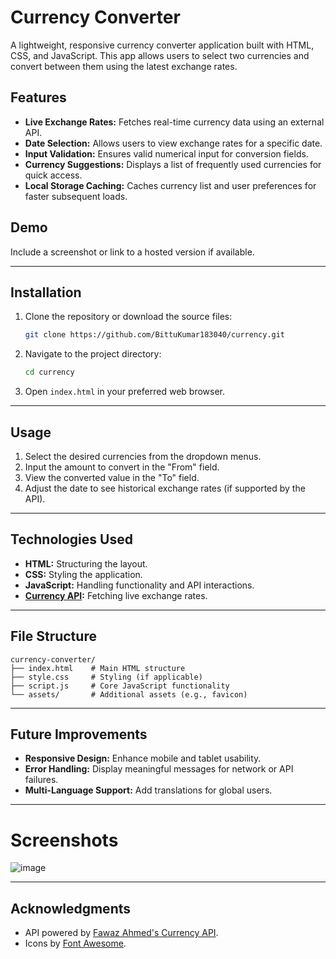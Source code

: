 # Currency Converter

A lightweight, responsive currency converter application built with HTML, CSS, and JavaScript. This app allows users to select two currencies and convert between them using the latest exchange rates.

## Features

- **Live Exchange Rates:** Fetches real-time currency data using an external API.
- **Date Selection:** Allows users to view exchange rates for a specific date.
- **Input Validation:** Ensures valid numerical input for conversion fields.
- **Currency Suggestions:** Displays a list of frequently used currencies for quick access.
- **Local Storage Caching:** Caches currency list and user preferences for faster subsequent loads.

## Demo

Include a screenshot or link to a hosted version if available.

---

## Installation

1. Clone the repository or download the source files:
   ```bash
   git clone https://github.com/BittuKumar183040/currency.git
   ```
2. Navigate to the project directory:
   ```bash
   cd currency
   ```
3. Open `index.html` in your preferred web browser.

---

## Usage

1. Select the desired currencies from the dropdown menus.
2. Input the amount to convert in the "From" field.
3. View the converted value in the "To" field.
4. Adjust the date to see historical exchange rates (if supported by the API).

---

## Technologies Used

- **HTML:** Structuring the layout.
- **CSS:** Styling the application.
- **JavaScript:** Handling functionality and API interactions.
- **[Currency API](https://github.com/fawazahmed0/currency-api):** Fetching live exchange rates.

---

## File Structure

```
currency-converter/
├── index.html    # Main HTML structure
├── style.css     # Styling (if applicable)
├── script.js     # Core JavaScript functionality
└── assets/       # Additional assets (e.g., favicon)
```

---

## Future Improvements

- **Responsive Design:** Enhance mobile and tablet usability.
- **Error Handling:** Display meaningful messages for network or API failures.
- **Multi-Language Support:** Add translations for global users.

---

# Screenshots
![image](https://github.com/user-attachments/assets/48ed2bf2-222a-4abb-b2f8-97428078887d)

---

## Acknowledgments

- API powered by [Fawaz Ahmed's Currency API](https://github.com/fawazahmed0/currency-api).
- Icons by [Font Awesome](https://fontawesome.com).